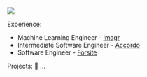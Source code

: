 <img src="https://github-readme-stats.vercel.app/api?username=musedivision&&show_icons=true&theme=radical&bg_color=30,0d0d0d,191919&title_color=fff&text_color=fff&icon_color=79ff97">


Experience:

* Machine Learning Engineer - [Imagr](https://imagr.co/)
* Intermediate Software Engineer  - [Accordo](https://accordo.com/)
* Software Engineer - [Forsite](https://getforsite.com/)


Projects:
🔭 ...

<!-- Education:
* Ph.D. Electrical Engineering (In Progress) - [University of Texas at San Antonio (UTSA)](https://engineering.utsa.edu/electrical-computer/)
* M.S. Electrical Engineering - [University of Texas at San Antonio (UTSA)](https://engineering.utsa.edu/electrical-computer/)
* B.S. Electrical Engineering - [Texas A&M University Kingsville (TAMUK)](https://www.tamuk.edu/engineering/departments/eecs/index.html) -->



<!--
**musedivision/musedivision** is a ✨ _special_ ✨ repository because its `README.md` (this file) appears on your GitHub profile.

Here are some ideas to get you started:

- 🔭 I’m currently working on ...
- 🌱 I’m currently learning ...
- 👯 I’m looking to collaborate on ...
- 🤔 I’m looking for help with ...
- 💬 Ask me about ...
- 📫 How to reach me: ...
- 😄 Pronouns: ...
- ⚡ Fun fact: ...
-->

